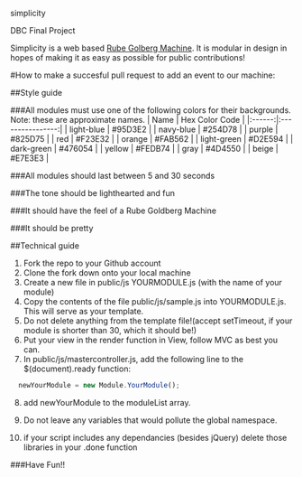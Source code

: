 simplicity

DBC Final Project

Simplicity is a web based [Rube Golberg Machine](http://en.wikipedia.org/wiki/Rube_Goldberg_machine). It is modular in design in hopes of making it as easy as possible for public contributions!

#How to make a succesful pull request to add an event to our machine:

##Style guide

###All modules must use one of the following colors for their backgrounds. Note: these are approximate names.
| Name | Hex Color Code |
|:------:|:----------------:|
| light-blue | #95D3E2 |
| navy-blue | #254D78 |
| purple | #825D75 |
| red | #F23E32 |
| orange | #FAB562 |
| light-green | #D2E594 |
| dark-green | #476054 |
| yellow | #FEDB74 |
| gray | #4D4550 |
| beige | #E7E3E3 |

###All modules should last between 5 and 30 seconds

###The tone should be lighthearted and fun

###It should have the feel of a Rube Goldberg Machine

###It should be pretty

##Technical guide
1. Fork the repo to your Github account
2. Clone the fork down onto your local machine
3. Create a new file in public/js YOURMODULE.js (with the name of your module)
4. Copy the contents of the file public/js/sample.js into YOURMODULE.js. This will serve as your template.
5. Do not delete anything from the template file!(accept setTimeout, if your module is shorter than 30, which it should be!)
6. Put your view in the render function in View, follow MVC as best you can.
7. In public/js/mastercontroller.js, add the following line to the $(document).ready function:
```javascript
  newYourModule = new Module.YourModule();
```
8. add newYourModule to the moduleList array.

9. Do not leave any variables that would pollute the global namespace.
10. if your script includes any dependancies (besides jQuery) delete those libraries in your .done function

###Have Fun!!




